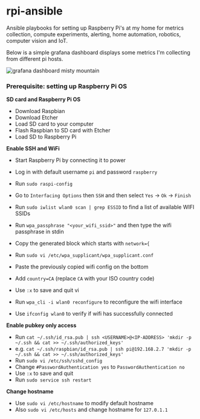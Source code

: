 # rpi-ansible

Ansible playbooks for setting up Raspberry Pi's at my home for metrics collection,
compute experiments, alerting, home automation, robotics, computer vision and IoT.

Below is a simple grafana dashboard displays some metrics I'm collecting from different
pi hosts.

![grafana dashboard misty mountain](https://user-images.githubusercontent.com/965430/46509715-354fb380-c7f9-11e8-87a5-4e655da2026f.png)

### Prerequisite: setting up Raspberry Pi OS

**SD card and Raspberry Pi OS**

- Download Raspbian
- Download Etcher
- Load SD card to your computer
- Flash Raspbian to SD card with Etcher
- Load SD to Raspberry Pi

**Enable SSH and WiFi**

- Start Raspberry Pi by connecting it to power
- Log in with default username `pi` and password `raspberry`
- Run `sudo raspi-config`
- Go to `Interfacing Options` then `SSH` and then select `Yes` -> `Ok` -> `Finish`

- Run `sudo iwlist wlan0 scan | grep ESSID` to find a list of available WIFI SSIDs
- Run `wpa_passphrase "<your_wifi_ssid>"` and then type the wifi passphrase in stdin
- Copy the generated block which starts with `network={`
- Run `sudo vi /etc/wpa_supplicant/wpa_supplicant.conf`
- Paste the previously copied wifi config on the bottom
- Add `country=CA` (replace `CA` with your ISO country code)
- Use `:x` to save and quit vi
- Run `wpa_cli -i wlan0 reconfigure` to reconfigure the wifi interface
- Use `ifconfig wlan0` to verify if wifi has successfully connected

**Enable pubkey only access**

- Run `cat ~/.ssh/id_rsa.pub | ssh <USERNAME>@<IP-ADDRESS> 'mkdir -p ~/.ssh && cat >> ~/.ssh/authorized_keys'`
- e.g. `cat ~/.ssh/raspbian/id_rsa.pub | ssh pi@192.168.2.7 'mkdir -p ~/.ssh && cat >> ~/.ssh/authorized_keys'`
- Run `sudo vi /etc/ssh/sshd_config`
- Change `#PasswordAuthentication yes` to `PasswordAuthentication no`
- Use `:x` to save and quit
- Run `sudo service ssh restart`

**Change hostname**

- Use `sudo vi /etc/hostname` to modify default hostname
- Also `sudo vi /etc/hosts` and change hostname for `127.0.1.1`
